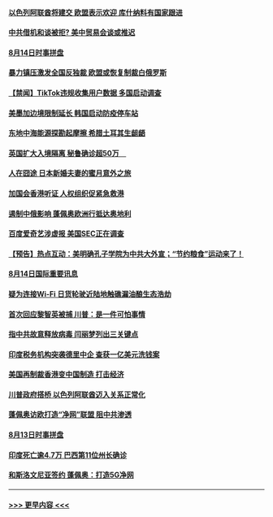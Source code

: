#### [以色列阿联酋将建交 欧盟表示欢迎 库什纳料有国家跟进](../pages/prog202/a102918521.md?t=08151202) 
#### [中共借机和谈被拒? 美中贸易会谈或推迟](../pages/prog202/a102918407.md?t=08151202) 
#### [8月14日时事拼盘](../pages/prog202/a102918363.md?t=08151202) 
#### [暴力镇压激发全国反独裁 欧盟或恢复制裁白俄罗斯](../pages/prog202/a102918380.md?t=08151202) 
#### [【禁闻】TikTok违规收集用户数据 多国启动调查](../pages/prog202/a102918352.md?t=08151202) 
#### [美墨加边境限制延长 韩国启动防疫停车站](../pages/prog202/a102918344.md?t=08151202) 
#### [东地中海能源探勘起摩擦 希腊土耳其生龃龉](../pages/prog202/a102918143.md?t=08151202) 
#### [英国扩大入境隔离 秘鲁确诊超50万　](../pages/prog202/a102918172.md?t=08151202) 
#### [人在囧途 日本新婚夫妻的蜜月意外之旅](../pages/prog202/a102918308.md?t=08151202) 
#### [加国会香港听证 人权组织促紧急救港](../pages/prog202/a102918260.md?t=08151202) 
#### [遏制中俄影响 蓬佩奥欧洲行抵达奥地利](../pages/prog202/a102918164.md?t=08151202) 
#### [百度爱奇艺涉虚报 美国SEC正在调查](../pages/prog202/a102918141.md?t=08151202) 
#### [【预告】热点互动：美明确孔子学院为中共大外宣；“节约粮食”运动来了！](../pages/prog202/a102918131.md?t=08151202) 
#### [8月14日国际重要讯息](../pages/prog202/a102918004.md?t=08151202) 
#### [疑为连接Wi-Fi 日货轮驶近陆地触礁漏油酿生态浩劫](../pages/prog202/a102917942.md?t=08151202) 
#### [首次回应黎智英被捕 川普：是一件可怕事情](../pages/prog202/a102917794.md?t=08151202) 
#### [指中共故意释放病毒 闫丽梦列出三关键点](../pages/prog202/a102917745.md?t=08151202) 
#### [印度税务机构突袭德里中企 查获一亿美元洗钱案](../pages/prog202/a102917337.md?t=08151202) 
#### [美国再制裁香港变中国制造 打击经济](../pages/prog202/a102917545.md?t=08151202) 
#### [川普政府搭桥 以色列阿联酋迈入关系正常化](../pages/prog202/a102917502.md?t=08151202) 
#### [蓬佩奥访欧打造“净网”联盟 阻中共渗透](../pages/prog202/a102917494.md?t=08151202) 
#### [8月13日时事拼盘](../pages/prog202/a102917490.md?t=08151202) 
#### [印度死亡逾4.7万 巴西第11位州长确诊](../pages/prog202/a102917393.md?t=08151202) 
#### [和斯洛文尼亚签约 蓬佩奥：打造5G净网](../pages/prog202/a102917369.md?t=08151202) 

----
#### [ >>> 更早内容 <<< ](../indexes/prog202-earlier.md)
